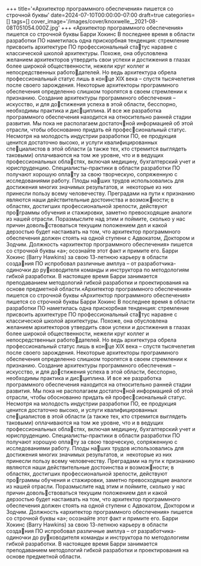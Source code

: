 +++
title='«Архитектор программного обеспечения» пишется со строчной буквы'
date=2024-07-10T00:00:00-07:00
draft=true
categories=[]
tags=[]
cover_image='/images/cover/knoxwelle__2021-08-08T051054.000Z.jpg'
+++
«Архитектор программного 
обеспечения» пишется 
со строчной буквы
Барри Хокинс
В последнее время в области разработки ПО наметилась одна прискорбная
тенденция: стремление присвоить архитектуре ПО профессиональный статус наравне с классической школой архитектуры. Похоже, она обусловлена
желанием архитекторов утвердить свои успехи и достижения в глазах более
широкой общественности, нежели круг коллег и непосредственных работодателей. Но ведь архитектура обрела профессиональный статус лишь в конце XIX века – спустя тысячелетия после своего зарождения. Некоторые
архитекторы программного обеспечения определенно слишком торопятся
в своем стремлении к признанию.
Создание архитектуры программного обеспечения – искусство, и для достижения успеха в этой области, бесспорно, необходимы практика и дисциплина. И все же разработка программного обеспечения находится на
относительно ранней стадии развития. Мы пока не располагаем достаточной информацией об этой отрасли, чтобы обоснованно придать ей профессиональный статус. Несмотря на молодость индустрии разработки ПО, ее
продукция ценится достаточно высоко, и услуги квалифицированных специалистов в этой области (а также тех, кто стремится выглядеть таковыми)
оплачиваются на том же уровне, что и в ведущих профессиональных областях, включая медицину, бухгалтерский учет и юриспруденцию.
Специалисты-практики в области разработки ПО получают хорошую оплату за свою творческую, сопряженную с исследованиями работу. Плоды наших трудов использовались для достижения многих значимых результатов,
и  некоторые из них принесли пользу всему человечеству. Преградами на
пути к признанию являются наши действительные достоинства и возможности; в областях, достигших профессиональной зрелости, действуют программы обучения и стажировки, заметно превосходящие аналоги из нашей
отрасли. Поразмыслите над этим и поймите, сколько у нас причин довольствоваться текущим положением дел и какой дерзостью будет настаивать
на том, что архитектор программного обеспечения должен стоять на одной
ступени с Адвокатом, Доктором и Зодчим.
Должность «архитектор программного обеспечения» пишется со строчной
буквы «а»; осознайте этот факт и примите его.
Барри Хокинс (Barry Hawkins) за свою 13-летнюю карьеру в области создания ПО испробовал различные амплуа – от разработчика-одиночки до руководителя команды и инструктора по методологиям гибкой разработки. 
В настоящее время Барри занимается преподаванием методологий гибкой 
разработки и проектирования на основе предметной области.«Архитектор программного обеспечения» пишется со строчной буквы 
«Архитектор программного 
обеспечения» пишется 
со строчной буквы
Барри Хокинс
В последнее время в области разработки ПО наметилась одна прискорбная
тенденция: стремление присвоить архитектуре ПО профессиональный статус наравне с классической школой архитектуры. Похоже, она обусловлена
желанием архитекторов утвердить свои успехи и достижения в глазах более
широкой общественности, нежели круг коллег и непосредственных работодателей. Но ведь архитектура обрела профессиональный статус лишь в конце XIX века – спустя тысячелетия после своего зарождения. Некоторые
архитекторы программного обеспечения определенно слишком торопятся
в своем стремлении к признанию.
Создание архитектуры программного обеспечения – искусство, и для достижения успеха в этой области, бесспорно, необходимы практика и дисциплина. И все же разработка программного обеспечения находится на
относительно ранней стадии развития. Мы пока не располагаем достаточной информацией об этой отрасли, чтобы обоснованно придать ей профессиональный статус. Несмотря на молодость индустрии разработки ПО, ее
продукция ценится достаточно высоко, и услуги квалифицированных специалистов в этой области (а также тех, кто стремится выглядеть таковыми)
оплачиваются на том же уровне, что и в ведущих профессиональных областях, включая медицину, бухгалтерский учет и юриспруденцию.
Специалисты-практики в области разработки ПО получают хорошую оплату за свою творческую, сопряженную с исследованиями работу. Плоды наших трудов использовались для достижения многих значимых результатов,
и  некоторые из них принесли пользу всему человечеству. Преградами на
пути к признанию являются наши действительные достоинства и возможности; в областях, достигших профессиональной зрелости, действуют программы обучения и стажировки, заметно превосходящие аналоги из нашей
отрасли. Поразмыслите над этим и поймите, сколько у нас причин довольствоваться текущим положением дел и какой дерзостью будет настаивать
на том, что архитектор программного обеспечения должен стоять на одной
ступени с Адвокатом, Доктором и Зодчим.
Должность «архитектор программного обеспечения» пишется со строчной
буквы «а»; осознайте этот факт и примите его.
Барри Хокинс (Barry Hawkins) за свою 13-летнюю карьеру в области создания ПО испробовал различные амплуа – от разработчика-одиночки до руководителя команды и инструктора по методологиям гибкой разработки. 
В настоящее время Барри занимается преподаванием методологий гибкой 
разработки и проектирования на основе предметной области.